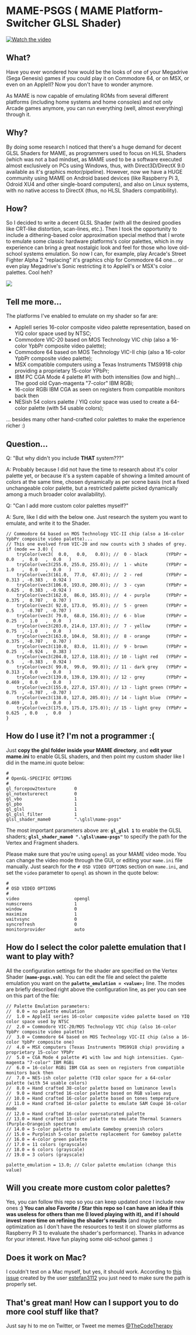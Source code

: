 # MAME-PSGS ( MAME Platform-Switcher GLSL Shader)

[![Watch the video](https://mgz.me/publicfiles/images/mamepsgs.png)](https://youtu.be/u__lpFvR4kA)

## What?

Have you ever wondered how would be the looks of one of your Megadrive (Sega Genesis) games if you could play it on Commodore 64, or on MSX, or even on an AppleII? Now you don't have to wonder anymore.

As MAME is now capable of emulating ROMs from several different platforms (including home systems and home consoles) and not only Arcade games anymore, you can run everything (well, almost everything) through it.

## Why?

By doing some research I noticed that there's a huge demand for decent GLSL Shaders for MAME, as programmers used to focus on HLSL Shaders (which was not a bad mindset, as MAME used to be a software executed almost exclusively on PCs using Windows, thus, with Direct3D/DirectX 9.0 available as it's graphics motor/pipeline). However, now we have a HUGE community using MAME on Android based devices (like Raspberry Pi 3, Odroid XU4 and other single-board computers), and also on Linux systems, with no native access to DirectX (thus, no HLSL Shaders compatibility).

## How?

So I decided to write a decent GLSL Shader (with all the desired goodies like CRT-like distortion, scan-lines, etc.). Then I took the opportunity to include a dithering-based color approximation special method that I wrote to emulate some classic hardware platforms's color palettes, which in my experience can bring a great nostalgic look and feel for those who love old-school systems emulation. So now I can, for example, play Arcade's Street Fighter Alpha 2 "replacing" it's graphics chip for Commodore 64 one... or even play Megadrive's Sonic restricting it to AppleII's or MSX's color palettes. Cool heh?

![](http://mgz.me/mame-psgs/Image6.jpg)

## Tell me more...

The platforms I've enabled to emulate on my shader so far are:

- AppleII series 16-color composite video palette representation, based on YIQ color space used by NTSC;
- Commodore VIC-20 based on MOS Technology VIC chip (also a 16-color YpbPr composite video palette);
- Commodore 64 based on MOS Technology VIC-II chip (also a 16-color YpbPr composite video palette);
- MSX compatible computers using a Texas Instruments TMS9918 chip providing a proprietary 15-color YPbPr;
- IBM PC CGA Mode 4 palette #1 with both intensities (low and high)... The good old Cyan-magenta "7-color" IBM RGBi;
- 16-color RGBi IBM CGA as seen on registers from compatible monitors back then
- NESish 54 colors palette / YIQ color space was used to create a 64-color palette (with 54 usable colors);

... besides many other hand-crafted color palettes to make the experience richer :)

## Question...

Q: "But why didn't you include **THAT** system???"

A: Probably because I did not have the time to research about it's color palette yet, or because it's a system capable of showing a limited amount of colors at the same time, chosen dynamically as per scene basis (not a fixed unchangeable color palette, but a restricted palette picked dynamically among a much broader color availability).

Q: "Can I add more custom color palettes myself?"

A: Sure, like I did with the below one. Just research the system you want to emulate, and write it to the Shader.

```
// Commodore 64 based on MOS Technology VIC-II chip (also a 16-color YpbPr composite video palette)...
// This one evolved from VIC-20 and now counts with 3 shades of grey.
if (mode == 3.0) {
    tryColor(vec3(  0.0,   0.0,   0.0)); //  0 - black       (YPbPr = 0.0   ,  0.0   ,  0.0   )
    tryColor(vec3(255.0, 255.0, 255.0)); //  1 - white       (YPbPr = 1.0   ,  0.0   ,  0.0   )
    tryColor(vec3(161.0,  77.0,  67.0)); //  2 - red         (YPbPr = 0.313 , -0.383 ,  0.924 )
    tryColor(vec3(106.0, 193.0, 200.0)); //  3 - cyan        (YPbPr = 0.625 ,  0.383 , -0.924 )
    tryColor(vec3(162.0,  86.0, 165.0)); //  4 - purple      (YPbPr = 0.375 ,  0.707 ,  0.707 )
    tryColor(vec3( 92.0, 173.0,  95.0)); //  5 - green       (YPbPr = 0.5   , -0.707 , -0.707 )
    tryColor(vec3( 79.0,  68.0, 156.0)); //  6 - blue        (YPbPr = 0.25  ,  1.0   ,  0.0   )
    tryColor(vec3(203.0, 214.0, 137.0)); //  7 - yellow      (YPbPr = 0.75  , -1.0   ,  0.0   )
    tryColor(vec3(163.0, 104.0,  58.0)); //  8 - orange      (YPbPr = 0.375 , -0.707 ,  0.707 )
    tryColor(vec3(110.0,  83.0,  11.0)); //  9 - brown       (YPbPr = 0.25  , -0.924 ,  0.383 )
    tryColor(vec3(204.0, 127.0, 118.0)); // 10 - light red   (YPbPr = 0.5   , -0.383 ,  0.924 )
    tryColor(vec3( 99.0,  99.0,  99.0)); // 11 - dark grey   (YPbPr = 0.313 ,  0.0   ,  0.0   )
    tryColor(vec3(139.0, 139.0, 139.0)); // 12 - grey        (YPbPr = 0.469 ,  0.0   ,  0.0   )
    tryColor(vec3(155.0, 227.0, 157.0)); // 13 - light green (YPbPr = 0.75  , -0.707 , -0.707 )
    tryColor(vec3(138.0, 127.0, 205.0)); // 14 - light blue  (YPbPr = 0.469 ,  1.0   ,  0.0   )
    tryColor(vec3(175.0, 175.0, 175.0)); // 15 - light grey  (YPbPr = 0.625  , 0.0   ,  0.0   )
}
```

## How do I use it? I'm not a programmer :(

Just **copy the glsl folder inside your MAME directory**, and **edit your mame.ini** to enable GLSL shaders, and then point my custom shader like I did in the mame.ini quote below:

```
#
# OpenGL-SPECIFIC OPTIONS
#
gl_forcepow2texture       0
gl_notexturerect          0
gl_vbo                    1
gl_pbo                    1
gl_glsl                   1
gl_glsl_filter            1
glsl_shader_mame0         ".\glsl\mame-psgs"
```

The most important parameters above are:
**`gl_glsl 1`** to enable the GLSL shaders;
**`glsl_shader_mame0 ".\glsl\mame-psgs"`** to specify the path for the Vertex and Fragment shaders.

Please make sure that you're using `opengl` as your MAME video mode. You can change the video mode through the GUI, or editing your `mame.ini` file manually. Just search for the `# OSD VIDEO OPTIONS` section on `mame.ini`, and set the `video` parameter to `opengl` as shown in the quote below:

```
#
# OSD VIDEO OPTIONS
#
video                     opengl
numscreens                1
window                    0
maximize                  1
waitvsync                 0
syncrefresh               0
monitorprovider           auto
```

## How do I select the color palette emulation that I want to play with?

All the configuration settings for the shader are specified on the Vertex Shader (**`mame-psgs.vsh`**). You can edit the file and select the palette emulation you want on the **`palette_emulation = <value>;`** line. The modes are briefly described right above the configuration line, as per you can see on this part of the file:

```
// Palette Emulation parameters:
//  0.0 = no palette emulation
//  1.0 = AppleII series 16-color composite video palette based on YIQ color space used by NTSC
//  2.0 = Commodore VIC-20/MOS Technology VIC chip (also 16-color YpbPr composite video palette)
//  3.0 = Commodore 64 based on MOS Technology VIC-II chip (also a 16-color YpbPr composite one)
//  4.0 = MSX computers (Texas Instruments TMS9918 chip) providing a proprietary 15-color YPbPr
//  5.0 = CGA Mode 4 palette #1 with low and high intensities. Cyan-magenta "7-color" IBM RGBi
//  6.0 = 16-color RGBi IBM CGA as seen on registers from compatible monitors back then
//  7.0 = NES-ish color palette (YIQ color space for a 64-color palette (with 54 usable colors)
//  8.0 = Hand crafted 38-color palette based on luminance levels
//  9.0 = Hand crafted 16-color palette based on RGB values avg
// 10.0 = Hand crafted 16-color palette based on tones temperature
// 11.0 = Hand crafted 16-color palette to emulate SAM Coupé 16-color mode
// 12.0 = Hand crafted 16-color oversaturated palette
// 13.0 = Hand crafted 13-color palette to emulate Thermal Scanners (Purple-Orangeish spectrum)
// 14.0 = 5-color palette to emulate Gameboy greenish colors
// 15.0 = Purpleish 5-color palette replacement for Gameboy palette
// 16.0 = 4-color green palette
// 17.0 = 11 colors (grayscale)
// 18.0 = 6 colors (grayscale)
// 19.0 = 3 colors (grayscale)

palette_emulation = 13.0; // Color palette emulation (change this value)
```

## Will you create more custom color palettes?

Yes, you can follow this repo so you can keep updated once I include new ones **:) You can also Favorite / Star this repo so I can have an idea if this was useless for others than me (I loved playing with it), and if I should invest more time on refining the shader's results** (and maybe some optimization as I don't have the resources to test it on slower platforms as Raspberry Pi 3 to evaluate the shader's performance). Thanks in advance for your interest. Have fun playing some old-school games :)

## Does it work on Mac?

I couldn't test on a Mac myself, but yes, it should work. According to [this issue](https://github.com/TheCodeTherapy/MAME-PSGS/issues/2#issue-1399004025) created by the user [estefan3112](https://github.com/estefan3112) you just need to make sure the path is properly set.

## That's great man! How can I support you to do more cool stuff like that?

Just say hi to me on Twitter, or Tweet me memes [@TheCodeTherapy](https://twitter.com/TheCodeTherapy)
